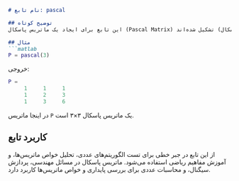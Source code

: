 ```markdown
# نام تابع: pascal

## توضیح کوتاه
این تابع برای ایجاد یک ماتریس پاسکال (Pascal Matrix) با اندازه مشخص استفاده می‌شود. ماتریس پاسکال ماتریسی مربعی است که عناصر آن از ضرایب دوجمله‌ای (مثلث پاسکال) تشکیل شده‌اند.

## مثال
```matlab
P = pascal(3)
```

خروجی:
```matlab
P =
     1     1     1
     1     2     3
     1     3     6
```

در اینجا ماتریس `P` یک ماتریس پاسکال ۳×۳ است.

## کاربرد تابع
از این تابع در جبر خطی برای تست الگوریتم‌های عددی، تحلیل خواص ماتریس‌ها، و آموزش مفاهیم ریاضی استفاده می‌شود. ماتریس پاسکال در مسائل مهندسی، پردازش سیگنال، و محاسبات عددی برای بررسی پایداری و خواص ماتریس‌ها کاربرد دارد.
```